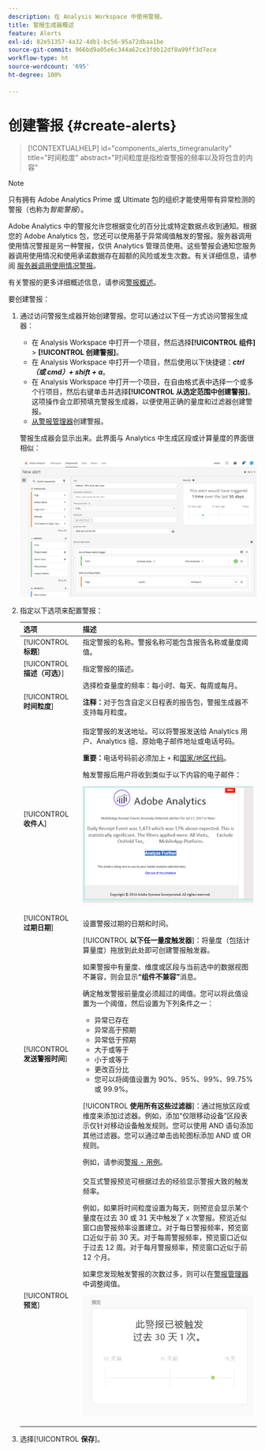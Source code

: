 ```yaml
---
description: 在 Analysis Workspace 中使用警报。
title: 警报生成器概述
feature: Alerts
exl-id: 82e51357-4a32-4db1-bc56-95a72dbaa1be
source-git-commit: 966bd9a05e6c344a62ce3f0b12df8a99ff3d7ece
workflow-type: ht
source-wordcount: '695'
ht-degree: 100%

---
```


# 创建警报 {#create-alerts}

<!-- markdownlint-disable MD034 -->

>[!CONTEXTUALHELP]
>id="components_alerts_timegranularity"
>title="时间粒度"
>abstract="时间粒度是指检查警报的频率以及将包含的内容"

<!-- markdownlint-enable MD034 -->

>[!NOTE]
>
>只有拥有 Adobe Analytics Prime 或 Ultimate 包的组织才能使用带有异常检测的警报（也称为&#x200B;_智能警报_）。

Adobe Analytics 中的警报允许您根据变化的百分比或特定数据点收到通知。根据您的 Adobe Analytics 包，您还可以使用基于异常阈值触发的警报。服务器调用使用情况警报是另一种警报，仅供 Analytics 管理员使用。这些警报会通知您服务器调用使用情况和使用承诺数据存在超额的风险或发生次数。有关详细信息，请参阅 [服务器调用使用情况警报](/help/admin/admin/c-server-call-usage/scu-alerts.md)。

有关警报的更多详细概述信息，请参阅[警报概述](/help/components/c-alerts/intellligent-alerts.md)。

要创建警报：

1. 通过访问警报生成器开始创建警报。您可以通过以下任一方式访问警报生成器：

   * 在 Analysis Workspace 中打开一个项目，然后选择&#x200B;**[!UICONTROL 组件]** > **[!UICONTROL 创建警报]**。
   * 在 Analysis Workspace 中打开一个项目，然后使用以下快捷键：***ctrl（或 cmd）+ shift + a***。
   * 在 Analysis Workspace 中打开一个项目，在自由格式表中选择一个或多个行项目，然后右键单击并选择&#x200B;**[!UICONTROL 从选定范围中创建警报]**。这项操作会立即预填充警报生成器，以便使用正确的量度和过滤器创建警报。
   * [从警报管理器](/help/components/c-alerts/alert-manager.md#create-alerts)创建警报。

   警报生成器会显示出来。此界面与 Analytics 中生成区段或计算量度的界面很相似：

   ![](assets/alert-builder.png)

1. 指定以下选项来配置警报：

   | 选项 | 描述 |
   |---------|----------|
   | [!UICONTROL **标题**] | 指定警报的名称。警报名称可能包含报告名称或量度阈值。 |
   | [!UICONTROL **描述（可选）**] | 指定警报的描述。 |
   | [!UICONTROL **时间粒度**] | 选择检查量度的频率：每小时、每天、每周或每月。<p><b>注释：</b>对于包含自定义日程表的报告包，警报生成器不支持每月粒度。<!--true?--></p> |
   | [!UICONTROL **收件人**] | 指定警报的发送地址。可以将警报发送给 Analytics 用户、Analytics 组、原始电子邮件地址或电话号码。<p><b>重要：</b>电话号码前必须加上 `+` 和[国家/地区代码](https://countrycode.org/)。</p><p>触发警报后用户将收到类似于以下内容的电子邮件：</p><p>![](assets/alerts-email.PNG)</p> |
   | [!UICONTROL **过期日期**] | 设置警报过期的日期和时间。 |
   | [!UICONTROL **发送警报时间**] | [!UICONTROL **以下任一量度触发器**]：将量度（包括计算量度）拖放到此处即可创建警报触发器。<p>如果警报中有量度、维度或区段与当前选中的数据视图不兼容，则会显示&#x200B;**“组件不兼容”**&#x200B;消息。</p><p>确定触发警报前量度必须超过的阈值。您可以将此值设置为一个阈值，然后设置为下列条件之一：</p><ul><li>异常已存在</li><li>异常高于预期</li><li>异常低于预期</li><li>大于或等于</li><li>小于或等于</li><li>更改百分比</li><li>您可以将阈值设置为 90%、95%、99%、99.75% 或 99.9%。</li></ul><p>[!UICONTROL **使用所有这些过滤器**]：通过拖放区段或维度来添加过滤器。例如，添加“仅限移动设备”区段表示仅针对移动设备触发规则。您可以使用 AND 语句添加其他过滤器。您可以通过单击齿轮图标添加 AND 或 OR 规则。</p><p>例如，请参阅[警报 - 用例](/help/components/c-alerts/alerts-use-cases.md)。</p> |
   | [!UICONTROL **预览**] | 交互式警报预览可根据过去的经验显示警报大致的触发频率。<p>例如，如果将时间粒度设置为每天，则预览会显示某个量度在过去 30 或 31 天中触发了 x 次警报。预览近似窗口由警报频率设置建立。对于每日警报频率，预览窗口近似于前 30 天。对于每周警报频率，预览窗口近似于过去 12 周。对于每月警报频率，预览窗口近似于前 12 个月。</p><p>如果您发现触发警报的次数过多，则可以在[警报管理器](/help/components/c-alerts/alert-manager.md)中调整阈值。</p><p>![](assets/alert_preview.png)</p> |

1. 选择&#x200B;[!UICONTROL **保存**]。
